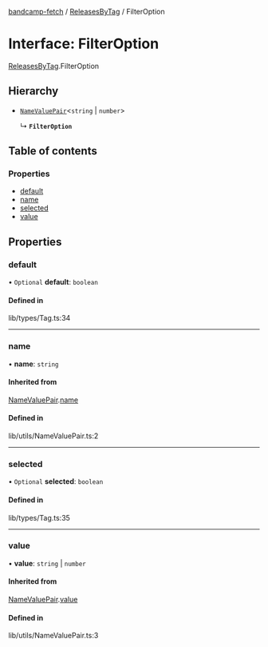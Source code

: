 [bandcamp-fetch](../README.md) / [ReleasesByTag](../modules/ReleasesByTag.md) / FilterOption

# Interface: FilterOption

[ReleasesByTag](../modules/ReleasesByTag.md).FilterOption

## Hierarchy

- [`NameValuePair`](NameValuePair.md)<`string` \| `number`\>

  ↳ **`FilterOption`**

## Table of contents

### Properties

- [default](ReleasesByTag.FilterOption.md#default)
- [name](ReleasesByTag.FilterOption.md#name)
- [selected](ReleasesByTag.FilterOption.md#selected)
- [value](ReleasesByTag.FilterOption.md#value)

## Properties

### default

• `Optional` **default**: `boolean`

#### Defined in

lib/types/Tag.ts:34

___

### name

• **name**: `string`

#### Inherited from

[NameValuePair](NameValuePair.md).[name](NameValuePair.md#name)

#### Defined in

lib/utils/NameValuePair.ts:2

___

### selected

• `Optional` **selected**: `boolean`

#### Defined in

lib/types/Tag.ts:35

___

### value

• **value**: `string` \| `number`

#### Inherited from

[NameValuePair](NameValuePair.md).[value](NameValuePair.md#value)

#### Defined in

lib/utils/NameValuePair.ts:3
